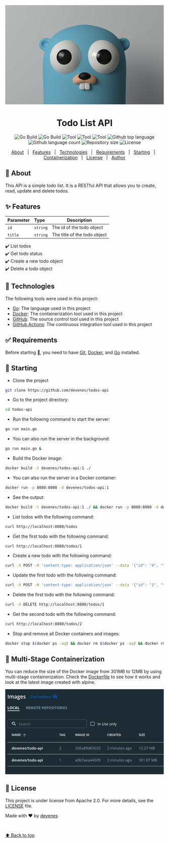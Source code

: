 <div align="center" id="top"> 
  <img src="go.jpeg" alt="Todos Api" />
</div>

<h1 align="center">Todo List API</h1>

<p align="center">
  <img alt="Go Build" src="https://github.com/devenes/todos-api/actions/workflows/codeql.yml/badge.svg" />
  <img alt="Go Build" src="https://github.com/devenes/todos-api/actions/workflows/go_build.yml/badge.svg" />
  <img alt="Tool" src="https://badges.aleen42.com/src/docker.svg">
  <img alt="Tool" src="https://badges.aleen42.com/src/golang.svg">
  <img alt="Tool" src="https://badges.aleen42.com/src/github.svg">
  <img alt="Github top language" src="https://img.shields.io/github/languages/top/devenes/todos-api?color=56BEB8">
  <img alt="Github language count" src="https://img.shields.io/github/languages/count/devenes/todos-api?color=purple">
  <img alt="Repository size" src="https://img.shields.io/github/repo-size/devenes/todos-api?color=orange">
  <img alt="License" src="https://img.shields.io/github/license/devenes/todos-api?color=red">
  <!-- <img alt="Github issues" src="https://img.shields.io/github/issues/devenes/todos-api?color=56BEB8" /> -->
  <!-- <img alt="Github forks" src="https://img.shields.io/github/forks/devenes/todos-api?color=56BEB8" /> -->
  <!-- <img alt="Github stars" src="https://img.shields.io/github/stars/devenes/todos-api?color=56BEB8" /> -->
</p>

<p align="center">
  <a href="#dart-about">About</a> &#xa0; | &#xa0; 
  <a href="#sparkles-features">Features</a> &#xa0; | &#xa0;
  <a href="#rocket-technologies">Technologies</a> &#xa0; | &#xa0;
  <a href="#white_check_mark-requirements">Requirements</a> &#xa0; | &#xa0;
  <a href="#checkered_flag-starting">Starting</a> &#xa0; | &#xa0;
  <a href="#-Multi-Stage-Containerization">Containerization</a> &#xa0; | &#xa0;
  <a href="#memo-license">License</a> &#xa0; | &#xa0;
  <a href="https://github.com/devenes" target="_blank">Author</a>
</p>

## :dart: About

This API is a simple todo list. It is a RESTful API that allows you to create, read, update and delete todos.

## :sparkles: Features

| Parameter | Type     | Description                  |
| :-------- | :------- | ---------------------------- |
| `id`      | `string` | The id of the todo object    |
| `title`   | `string` | The title of the todo object |

:heavy_check_mark: List todos\
:heavy_check_mark: Get todo status\
:heavy_check_mark: Create a new todo object\
:heavy_check_mark: Delete a todo object

## :rocket: Technologies

The following tools were used in this project:

- [Go](https://golang.org/): The language used in this project
- [Docker](https://www.docker.com/): The containerization tool used in this project
- [GitHub](https://www.github.com/): The source control tool used in this project
- [GitHub Actions](https://github.com/actions/): The continuous integration tool used in this project

## :white_check_mark: Requirements

Before starting :checkered_flag:, you need to have [Git](https://git-scm.com), [Docker](https://www.docker.com/), and [Go](https://golang.org) installed.

## :checkered_flag: Starting

- Clone the project

```bash
git clone https://github.com/devenes/todos-api
```

- Go to the project directory:

```bash
cd todos-api
```

- Run the following command to start the server:

```bash
go run main.go
```

- You can also run the server in the background:

```bash
go run main.go &
```

- Build the Docker image:

```bash
docker build -t devenes/todos-api:1 ./
```

- You can also run the server in a Docker container:

```bash
docker run -p 8080:8080 -d devenes/todos-api:1
```

- See the output:

```bash
docker build -t devenes/todos-api:1 ./ && docker run -p 8080:8080 -d devenes/todos-api:1 && explorer "http://localhost:8080/todos"
```

- List todos with the following command:

```bash
curl http://localhost:8080/todos
```

- Get the first todo with the following command:

```bash
curl http://localhost:8080/todos/1
```

- Create a new todo with the following command:

```bash
curl -X POST -H 'content-type: application/json' --data '{"id": "4", "title": "Buy milk"}' http://localhost:8080/todos
```

- Update the first todo with the following command:

```bash
curl -X POST -H 'content-type: application/json' --data '{"id": "1", "title": "Check the mailbox"}' http://localhost:8080/todos
```

- Delete the first todo with the following command:

```bash
curl -X DELETE http://localhost:8080/todos/1
```

- Get the second todo with the following command:

```bash
curl http://localhost:8080/todos/2
```

- Stop and remove all Docker containers and images:

```bash
docker stop $(docker ps -aq) && docker rm $(docker ps -aq) && docker rmi $(docker images -q)
```

## 🐳 Multi-Stage Containerization

You can reduce the size of the Docker image from 301MB to 12MB by using multi-stage containerization. Check the [Dockerfile](Dockerfile) to see how it works and look at the latest image created with alpine.

![Docker image](images.png)

## :memo: License

This project is under license from Apache 2.0. For more details, see the [LICENSE](LICENSE) file.

Made with :heart: by <a href="https://github.com/devenes" target="_blank">devenes</a>

&#xa0;

<a href="#top">⬆️ Back to top</a>
